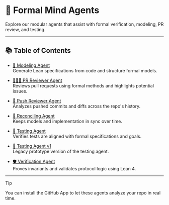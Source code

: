 # 🤖 Formal Mind Agents

Explore our modular agents that assist with formal verification, modeling, PR review, and testing.

---

## 📚 Table of Contents

- [🧠 Modeling Agent](/agents/modeling-agent)  
  Generate Lean specifications from code and structure formal models.

- [🕵🏽‍♂️ PR Reviewer Agent](/agents/pr-reviewer-agent)  
  Reviews pull requests using formal methods and highlights potential issues.

- [🧼 Push Reviewer Agent](/agents/push-reviewer-agent)  
  Analyzes pushed commits and diffs across the repo's history.

- [🧾 Reconciling Agent](/agents/reconsiling-agent)  
  Keeps models and implementation in sync over time.

- [🧪 Testing Agent](/agents/testing-agent)  
  Verifies tests are aligned with formal specifications and goals.

- [🧪 Testing Agent v1](/agents/testing-agent-v1)  
  Legacy prototype version of the testing agent.

- [🛡️ Verification Agent](/agents/verification-agent)  
  Proves invariants and validates protocol logic using Lean 4.

---

> [!TIP]
> You can install the GitHub App to let these agents analyze your repo in real time.
